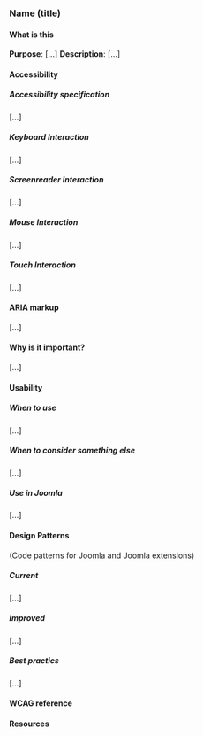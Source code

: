 ### Name (title)

#### What is this
**Purpose**: […]
**Description**: [...]

#### Accessibility
##### Accessibility specification
[…]
##### Keyboard Interaction
[…]
##### Screenreader Interaction
[…]
##### Mouse Interaction
[…]
##### Touch Interaction
[…]
#### ARIA markup
[…]

#### Why is it important?
[…]

#### Usability
##### When to use
[…]
 
##### When to consider something else
[…]

##### Use in Joomla
[…]

#### Design Patterns
(Code patterns for Joomla and Joomla extensions)

##### Current
[…]
##### Improved
[…]

##### Best practics
[…]

#### WCAG reference

#### Resources

